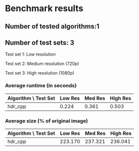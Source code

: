 # Benchmark results

## Number of tested algorithms:1
## Number of test sets: 3

Test set 1: Low resolution

Test set 2: Medium resolution (720p)

Test set 3: High resolution (1080p)


### Average runtime (in seconds)
Algorithm \ Test Set | Low Res | Med Res | High Res
---|---|---|---
hdr_cpp|                  0.224|                  0.361|                  0.503

### Average size (% of original image)
Algorithm \ Test Set | Low Res | Med Res | High Res
---|---|---|---
hdr_cpp|                223.170|                237.321|                236.041
